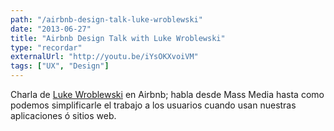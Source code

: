 ```yaml
---
path: "/airbnb-design-talk-luke-wroblewski"
date: "2013-06-27"
title: "Airbnb Design Talk with Luke Wroblewski"
type: "recordar"
externalUrl: "http://youtu.be/iYsOKXvoiVM"
tags: ["UX", "Design"]
---
```


Charla de [Luke Wroblewski](http://www.lukew.com/about/) en Airbnb; habla desde Mass Media hasta como podemos simplificarle el trabajo a los usuarios cuando usan nuestras aplicaciones &oacute; sitios web.
